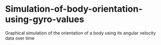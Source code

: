 # Simulation-of-body-orientation-using-gyro-values
Graphical simulation of the orientation of a body using its angular velocity data over time
